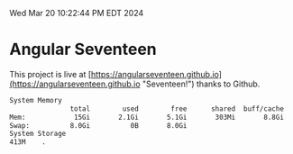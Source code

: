 Wed Mar 20 10:22:44 PM EDT 2024

# Angular Seventeen


This project is live at [https://angularseventeen.github.io](https://angularseventeen.github.io "Seventeen!") thanks to Github.

```bash
System Memory
               total        used        free      shared  buff/cache   available
Mem:            15Gi       2.1Gi       5.1Gi       303Mi       8.8Gi        13Gi
Swap:          8.0Gi          0B       8.0Gi
System Storage
413M	.
